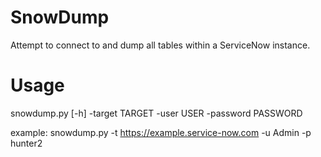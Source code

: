 # SnowDump
Attempt to connect to and dump all tables within a ServiceNow instance.


# Usage
snowdump.py [-h] -target TARGET -user USER -password PASSWORD

example: snowdump.py -t https://example.service-now.com -u Admin -p hunter2
